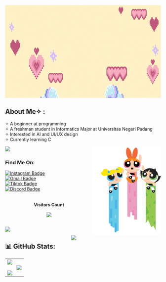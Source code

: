 <img src="https://github.com/Whanyzencc/Whanyzencc/blob/main/Join%20Now.gif" width="2000" height="300"/>

## About Me✧  :
✧   A beginner at programming<br>
✧   A freshman student in Informatics Major at Universitas Negeri Padang<br>
✧   Interested in AI and UI/UX design<br>
✧   Currently learning C<br>

<img src="https://user-images.githubusercontent.com/73097560/115834477-dbab4500-a447-11eb-908a-139a6edaec5c.gif">
<img src="https://github.com/Whanyzencc/Whanyzencc/blob/main/ppg-flying.gif" align="right" width="220">
<img src="https://github.com/Whanyzencc/Whanyzencc/blob/main/spinel(1).gif" align="right" width="290">

### Find Me On: <br>
<div id="badges">
<a href="https://www.instagram.com/whenyzenc_" target="_blank">
  <img src="https://img.shields.io/badge/Instagram-00ccff?style=for-the-badge&logo=instagram&logoColor=ffff00" alt="Instagram Badge" height="35" width="150"/>
</a> <br> 
<a href="mailto:whenyzenica@gmail.com" target="_blank">
  <img src="https://img.shields.io/badge/gmail-deeppink?style=for-the-badge&logo=gmail&logoColor=orange" alt="Gmail Badge"  height="35" width="150" />
</a> <br>
<a href="https://www.tiktok.com/@_annoyzen?_t=8hxdHPLMJ6&_r=1" target="_blank">
  <img src="https://img.shields.io/badge/tiktok-gren?style=for-the-badge&logo=Tiktok&logoColor=black" alt="Tiktok Badge" height="35" width="150" />
<div id="badges">
<a href="https://discordapp.com/users/824195716259905557">
  <img src="https://img.shields.io/badge/Discord-9999ff?style=for-the-badge&logo=discord&logoColor=blue" alt="Discord Badge" height="35" width="150"/>
</a> <br> <br>
<br>
<div align="center">
 <b style = {font-weight: 600}>Visitors Count</b>
<p align="center"><img align="center" src="https://profile-counter.glitch.me/{Whanyzencc}/count.svg" /></p> 
<br>
</div>
  <tr>
  
<img src="https://user-images.githubusercontent.com/73097560/115834477-dbab4500-a447-11eb-908a-139a6edaec5c.gif">
</a> 
</div>

## 📊 GitHub Stats:

<table align="center">
  <tr>
    <td><img width="500p" align="center" src="https://awesome-github-stats.azurewebsites.net/user-stats/Whanyzencc?cardType=github&theme=solarized-light&hide_border=false&include_all_commits=false&count_private=true"><br><br><img align="center" src="https://github-readme-streak-stats.herokuapp.com/?user=Whanyzencc&theme=solarized-light&hide_border=false"></td>
    <td><img width="500p" align="center" src="https://github-readme-stats.vercel.app/api/top-langs/?username=Whanyzencc&theme=solarized-light&hide_border=false&include_all_commits=false&count_private=true&layout=compact"></td>
  </tr>
</table>

<!---
Whanyzencc/Whanyzencc is a ✨ special ✨ repository because its `README.md` (this file) appears on your GitHub profile.
You can click the Preview link to take a look at your changes.ba0bab
--->
